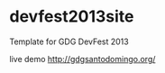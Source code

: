 devfest2013site
===============

Template for GDG DevFest 2013

live demo http://gdgsantodomingo.org/

